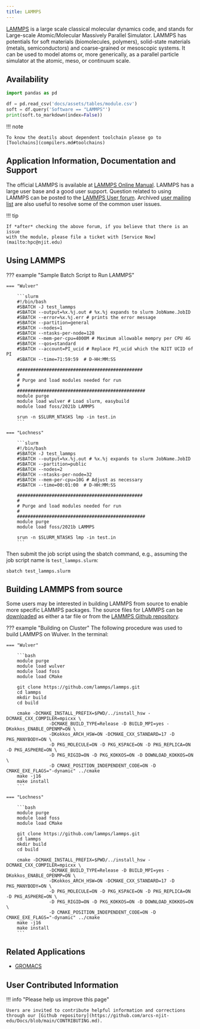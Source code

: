```yaml
---
title: LAMMPS
---
```

[LAMMPS](https://lammps.sandia.gov/) is a large scale classical molecular dynamics code, and stands for Large-scale Atomic/Molecular Massively Parallel Simulator.  LAMMPS has potentials for soft materials (biomolecules,
polymers), solid-state materials (metals, semiconductors) and coarse-grained or
mesoscopic systems. It can be used to model atoms or, more generically, as a
parallel particle simulator at the atomic, meso, or continuum scale.

## Availability

```python exec="on"
import pandas as pd

df = pd.read_csv('docs/assets/tables/module.csv')
soft = df.query('Software == "LAMMPS"')
print(soft.to_markdown(index=False))
```

!!! note

    To know the deatils about dependent toolchain please go to [Toolchains](compilers.md#toolchains)


## Application Information, Documentation and Support

The official LAMMPS is available at [LAMMPS Online Manual](https://lammps.sandia.gov/doc/Manual.html). 
LAMMPS has a large user base and a good user support. 
Question related to using LAMMPS can be posted to the [LAMMPS User forum](https://matsci.org/c/lammps/40). 
Archived [user mailing list](https://sourceforge.net/p/lammps/mailman/lammps-users/) are also useful to resolve 
some of the common user issues. 

!!! tip

    If *after* checking the above forum, if you believe that there is an issue
    with the module, please file a ticket with [Service Now](mailto:hpc@njit.edu)


## Using LAMMPS

??? example "Sample Batch Script to Run LAMMPS"
    
    === "Wulver"
    
        ```slurm
        #!/bin/bash
        #SBATCH -J test_lammps
        #SBATCH --output=%x.%j.out # %x.%j expands to slurm JobName.JobID
        #SBATCH --error=%x.%j.err # prints the error message
        #SBATCH --partition=general 
		#SBATCH --nodes=1
        #SBATCH --ntasks-per-node=128
		#SBATCH --mem-per-cpu=4000M # Maximum allowable mempry per CPU 4G
		#SBATCH --qos=standard
        #SBATCH --account=PI_ucid # Replace PI_ucid which the NJIT UCID of PI
		#SBATCH --time=71:59:59  # D-HH:MM:SS
    
        ###############################################
        #
        # Purge and load modules needed for run
        #
        ################################################
        module purge
        module load wulver # Load slurm, easybuild
        module load foss/2021b LAMMPS
    
        srun -n $SLURM_NTASKS lmp -in test.in
        ```

    === "Lochness"

        ```slurm
        #!/bin/bash
        #SBATCH -J test_lammps
        #SBATCH --output=%x.%j.out # %x.%j expands to slurm JobName.JobID
        #SBATCH --partition=public
        #SBATCH --nodes=2
        #SBATCH --ntasks-per-node=32
        #SBATCH --mem-per-cpu=10G # Adjust as necessary
        #SBATCH --time=00:01:00  # D-HH:MM:SS
        
        ###############################################
        #
        # Purge and load modules needed for run
        #
        ################################################
        module purge
        module load foss/2021b LAMMPS
    
        srun -n $SLURM_NTASKS lmp -in test.in
        ```

Then submit the job script using the sbatch command, e.g., assuming the job script name is `test_lammps.slurm`:

```console
sbatch test_lammps.slurm
```

## Building LAMMPS from source

Some users may be interested in building LAMMPS from source to enable more specific LAMMPS packages. 
The source files for LAMMPS can be [downloaded](https://www.lammps.org/download.html) as either a tar file 
or from the [LAMMPS Github repository](https://github.com/lammps/lammps). 

??? example "Building on Cluster"
	The following procedure was used to build LAMMPS on Wulver. 
    In the terminal:
    
    === "Wulver"

        ```bash
        module purge
        module load wulver
        module load foss
        module load CMake
    
        git clone https://github.com/lammps/lammps.git
        cd lammps
        mkdir build
        cd build
    
        cmake -DCMAKE_INSTALL_PREFIX=$PWD/../install_hsw -DCMAKE_CXX_COMPILER=mpicxx \
                    -DCMAKE_BUILD_TYPE=Release -D BUILD_MPI=yes -DKokkos_ENABLE_OPENMP=ON \
                    -DKokkos_ARCH_HSW=ON -DCMAKE_CXX_STANDARD=17 -D PKG_MANYBODY=ON \
                    -D PKG_MOLECULE=ON -D PKG_KSPACE=ON -D PKG_REPLICA=ON -D PKG_ASPHERE=ON \
                    -D PKG_RIGID=ON -D PKG_KOKKOS=ON -D DOWNLOAD_KOKKOS=ON \
                    -D CMAKE_POSITION_INDEPENDENT_CODE=ON -D CMAKE_EXE_FLAGS="-dynamic" ../cmake
        make -j16
        make install
        ```

    === "Lochness"

        ```bash
        module purge
        module load foss
        module load CMake
    
        git clone https://github.com/lammps/lammps.git
        cd lammps
        mkdir build
        cd build
    
        cmake -DCMAKE_INSTALL_PREFIX=$PWD/../install_hsw -DCMAKE_CXX_COMPILER=mpicxx \
                    -DCMAKE_BUILD_TYPE=Release -D BUILD_MPI=yes -DKokkos_ENABLE_OPENMP=ON \
                    -DKokkos_ARCH_HSW=ON -DCMAKE_CXX_STANDARD=17 -D PKG_MANYBODY=ON \
                    -D PKG_MOLECULE=ON -D PKG_KSPACE=ON -D PKG_REPLICA=ON -D PKG_ASPHERE=ON \
                    -D PKG_RIGID=ON -D PKG_KOKKOS=ON -D DOWNLOAD_KOKKOS=ON \
                    -D CMAKE_POSITION_INDEPENDENT_CODE=ON -D CMAKE_EXE_FLAGS="-dynamic" ../cmake
        make -j16
        make install
        ```

## Related Applications

* [GROMACS](gromacs.md)

## User Contributed Information

!!! info "Please help us improve this page"

    Users are invited to contribute helpful information and corrections through our [Github repository](https://github.com/arcs-njit-edu/Docs/blob/main/CONTRIBUTING.md).




